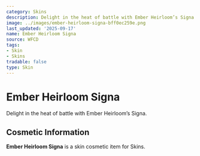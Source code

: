 ```yaml
---
category: Skins
description: Delight in the heat of battle with Ember Heirloom’s Signa.
image: ../images/ember-heirloom-signa-bff0ec259e.png
last_updated: '2025-09-17'
name: Ember Heirloom Signa
source: WFCD
tags:
- Skin
- Skins
tradable: false
type: Skin
---
```


# Ember Heirloom Signa

Delight in the heat of battle with Ember Heirloom’s Signa.

## Cosmetic Information

**Ember Heirloom Signa** is a skin cosmetic item for Skins.

